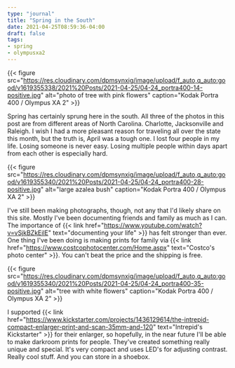 ```yaml
---
type: "journal"
title: "Spring in the South"
date: 2021-04-25T08:59:36-04:00
draft: false
tags:
- spring
- olympusxa2
---
```


{{< figure src="https://res.cloudinary.com/dpmsynxig/image/upload/f_auto,q_auto:good/v1619355338/2021%20Posts/2021-04-25/04-24_portra400-14-positive.jpg" alt="photo of tree with pink flowers" caption="Kodak Portra 400 / Olympus XA 2" >}}

Spring has certainly sprung here in the south. All three of the photos in this post are from different areas of North Carolina. Charlotte, Jacksonville and Raleigh. I wish I had a more pleasant reason for traveling all over the state this month, but the truth is, April was a tough one. I lost four people in my life. Losing someone is never easy. Losing multiple people within days apart from each other is especially hard. 

{{< figure src="https://res.cloudinary.com/dpmsynxig/image/upload/f_auto,q_auto:good/v1619355340/2021%20Posts/2021-04-25/04-24_portra400-28-positive.jpg" alt="large azalea bush" caption="Kodak Portra 400 / Olympus XA 2" >}}

I've still been making photographs, though, not any that I'd likely share on this site. Mostly I've been documenting friends and family as much as I can. The importance of {{< link href="https://www.youtube.com/watch?v=vSjkBZkEilE" text="documenting your life" >}} has felt stronger than ever. One thing I've been doing is making prints for family via {{< link href="https://www.costcophotocenter.com/Home.aspx" text="Costco's photo center" >}}. You can't beat the price and the shipping is free.

{{< figure src="https://res.cloudinary.com/dpmsynxig/image/upload/f_auto,q_auto:good/v1619355340/2021%20Posts/2021-04-25/04-24_portra400-35-positive.jpg" alt="tree with white flowers" caption="Kodak Portra 400 / Olympus XA 2" >}}

I supported {{< link href="https://www.kickstarter.com/projects/1436129614/the-intrepid-compact-enlarger-print-and-scan-35mm-and-120" text="Intrepid's Kickstarter" >}} for their enlarger, so hopefully, in the near future I'll be able to make darkroom prints for people. They've created something really unique and special. It's very compact and uses LED's for adjusting contrast. Really cool stuff. And you can store in a shoebox. 


